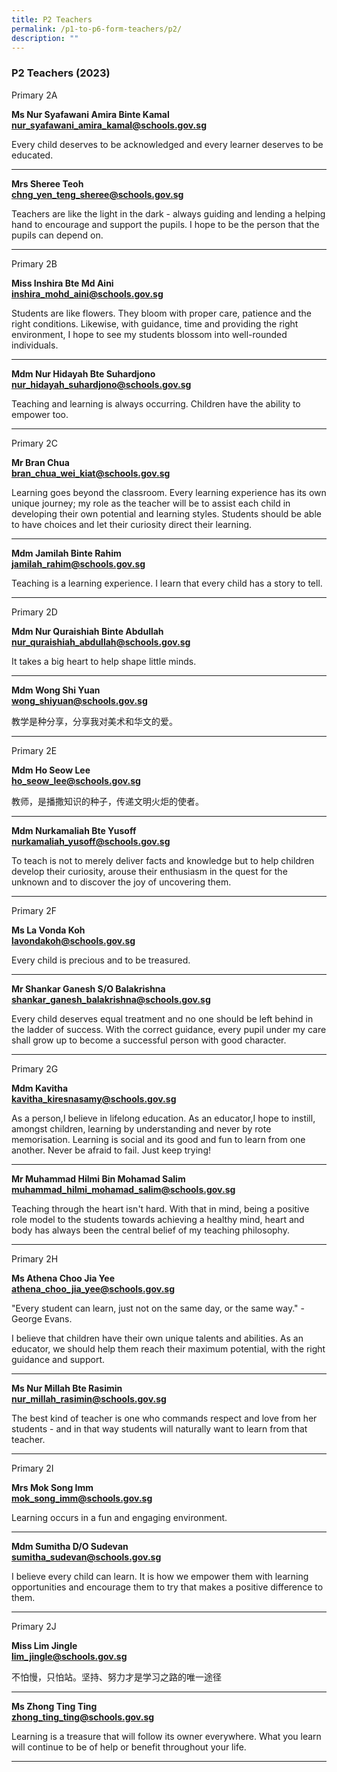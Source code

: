 ```yaml
---
title: P2 Teachers
permalink: /p1-to-p6-form-teachers/p2/
description: ""
---
```

### P2 Teachers (2023)

Primary 2A

**Ms Nur Syafawani Amira Binte Kamal** <br>
[**nur_syafawani_amira_kamal@schools.gov.sg**](mailto:nur_syafawani_amira_kamal@schools.gov.sg)

Every child deserves to be acknowledged and every learner deserves to be educated.

* * *

**Mrs Sheree Teoh** <br>
[**chng_yen_teng_sheree@schools.gov.sg**](mailto:chng_yen_teng_sheree@schools.gov.sg)

Teachers are like the light in the dark - always guiding and lending a helping hand to encourage and support the pupils. I hope to be the person that the pupils can depend on.

* * *

Primary 2B

**Miss Inshira Bte Md Aini** <br>
[**inshira_mohd_aini@schools.gov.sg**](mailto:inshira_mohd_aini@schools.gov.sg)

Students are like flowers. They bloom with proper care, patience and the right conditions. Likewise, with guidance, time and providing the right environment, I hope to see my students blossom into well-rounded individuals.

* * *

**Mdm Nur Hidayah Bte Suhardjono** <br>
[**nur_hidayah_suhardjono@schools.gov.sg**](mailto:nur_hidayah_suhardjono@schools.gov.sg)

Teaching and learning is always occurring. Children have the ability to empower too.

* * *

Primary 2C

**Mr Bran Chua** <br>
[**bran_chua_wei_kiat@schools.gov.sg**](mailto:bran_chua_wei_kiat@schools.gov.sg)

Learning goes beyond the classroom. Every learning experience has its own unique journey; my role as the teacher will be to assist each child in developing their own potential and learning styles. Students should be able to have choices and let their curiosity direct their learning.

* * *

**Mdm Jamilah Binte Rahim** <br>
[**jamilah_rahim@schools.gov.sg**](mailto:jamilah_rahim@schools.gov.sg)

Teaching is a learning experience. I learn that every child has a story to tell.

* * *

Primary 2D

**Mdm Nur Quraishiah Binte Abdullah** <br>
[**nur_quraishiah_abdullah@schools.gov.sg**](mailto:nur_quraishiah@schools.gov.sg)

It takes a big heart to help shape little minds.

* * *

**Mdm Wong Shi Yuan** <br>
[**wong_shiyuan@schools.gov.sg**](mailto:wong_shiyuan@schools.gov.sg)

教学是种分享，分享我对美术和华文的爱。

* * *

Primary 2E

**Mdm Ho Seow Lee** <br>
[**ho_seow_lee@schools.gov.sg**](mailto:ho_seow_lee@schools.gov.sg)

教师，是播撒知识的种子，传递文明火炬的使者。

* * *

**Mdm Nurkamaliah Bte Yusoff** <br>
[**nurkamaliah_yusoff@schools.gov.sg**](mailto:nurkamaliah_yusoff@schools.gov.sg)

To teach is not to merely deliver facts and knowledge but to help children develop their curiosity, arouse their enthusiasm in the quest for the unknown and to discover the joy of uncovering them.

* * *

Primary 2F

**Ms La Vonda Koh** <br>
[**lavondakoh@schools.gov.sg**](mailto:lavondakoh@schools.gov.sg)

Every child is precious and to be treasured.

* * *

**Mr Shankar Ganesh S/O Balakrishna** <br>
[**shankar_ganesh_balakrishna@schools.gov.sg**](mailto:chow_kar_yin@schools.gov.sg)

Every child deserves equal treatment and no one should be left behind in the ladder of success. With the correct guidance, every pupil under my care shall grow up to become a successful person with good character.

* * *

Primary 2G

**Mdm Kavitha** <br>
[**kavitha_kiresnasamy@schools.gov.sg**](mailto:kavitha_kiresnasamy@schools.gov.sg)

As a person,I believe in lifelong education. As an educator,I hope to instill, amongst children, learning by understanding and never by rote memorisation. Learning is social and its good and fun to learn from one another. Never be afraid to fail. Just keep trying!

* * *

**Mr Muhammad Hilmi Bin Mohamad Salim** <br>
[**muhammad_hilmi_mohamad_salim@schools.gov.sg**](mailto:muhammad_hilmi_mohamad_salim@schools.gov.sg)

Teaching through the heart isn't hard. With that in mind, being a positive role model to the students towards achieving a healthy mind, heart and body has always been the central belief of my teaching philosophy.

* * *

Primary 2H

**Ms Athena Choo Jia Yee** <br>
[**athena_choo_jia_yee@schools.gov.sg**](mailto:athena_choo_jia_yee@schools.gov.sg)

"Every student can learn, just not on the same day, or the same way." - George Evans. 

I believe that children have their own unique talents and abilities. As an educator, we should help them reach their maximum potential, with the right guidance and support.

* * *

**Ms Nur Millah Bte Rasimin** <br>
[**nur_millah_rasimin@schools.gov.sg**](mailto:nur_millah_rasimin@schools.gov.sg)

The best kind of teacher is one who commands respect and love from her students - and in that way students will naturally want to learn from that teacher.

* * *

Primary 2I

**Mrs Mok Song Imm** <br>
[**mok_song_imm@schools.gov.sg**](mailto:mok_song_imm@schools.gov.sg)

Learning occurs in a fun and engaging environment.

* * *

**Mdm Sumitha D/O Sudevan** <br>
[**sumitha_sudevan@schools.gov.sg**](mailto:sumitha_sudevan@schools.gov.sg)

I believe every child can learn. It is how we empower them with learning opportunities and encourage them to try that makes a positive difference to them.

* * *

Primary 2J

**Miss Lim Jingle** <br>
[**lim_jingle@schools.gov.sg**](mailto:lim_jingle@schools.gov.sg)

不怕慢，只怕站。坚持、努力才是学习之路的唯一途径

* * *


**Ms Zhong Ting Ting** <br>
[**zhong_ting_ting@schools.gov.sg**](mailto:zhong_ting_ting@schools.gov.sg)

Learning is a treasure that will follow its owner everywhere.
What you learn will continue to be of help or benefit throughout your life.

* * *
